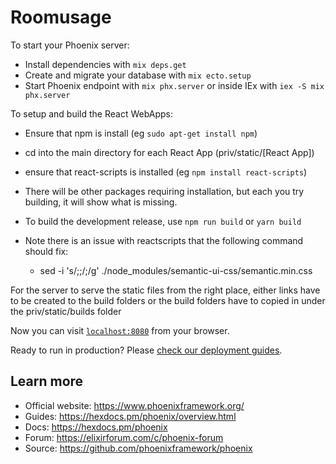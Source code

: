 # Roomusage

To start your Phoenix server:

  * Install dependencies with `mix deps.get`
  * Create and migrate your database with `mix ecto.setup`
  * Start Phoenix endpoint with `mix phx.server` or inside IEx with `iex -S mix phx.server`

To setup and build the React WebApps:

  * Ensure that npm is install (eg `sudo apt-get install npm`) 
  * cd into the main directory for each React App (priv/static/[React App])
  * ensure that react-scripts is installed (eg `npm install react-scripts`)
  * There will be other packages requiring installation, but each you try building, it will show what is missing.
  * To build the development release, use `npm run build` or `yarn build`

  * Note there is an issue with reactscripts that the following command should fix:
    * sed -i 's/;;/;/g' ./node_modules/semantic-ui-css/semantic.min.css

For the server to serve the static files from the right place, either links have to be created to the build folders or the build folders have to copied in under the priv/static/builds folder

Now you can visit [`localhost:8080`](http://localhost:8080) from your browser.

Ready to run in production? Please [check our deployment guides](https://hexdocs.pm/phoenix/deployment.html).

## Learn more

  * Official website: https://www.phoenixframework.org/
  * Guides: https://hexdocs.pm/phoenix/overview.html
  * Docs: https://hexdocs.pm/phoenix
  * Forum: https://elixirforum.com/c/phoenix-forum
  * Source: https://github.com/phoenixframework/phoenix
